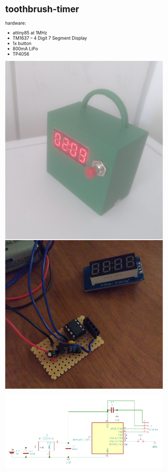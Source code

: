 # toothbrush-timer

hardware:
  * attiny85 at 1MHz
  * TM1637 – 4 Digit 7 Segment Display 
  * 1x button
  * 800mA LiPo
  * TP4056

![case](https://raw.githubusercontent.com/hggh/toothbrush-timer/master/pics/case.jpg)
![pcb](https://raw.githubusercontent.com/hggh/toothbrush-timer/master/pics/pcb.jpg)


![eschema](https://raw.githubusercontent.com/hggh/toothbrush-timer/master/pcb/schema.png)
